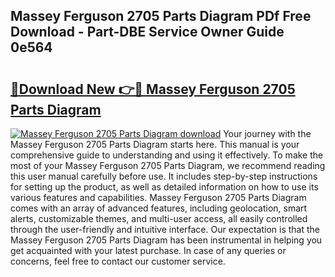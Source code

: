 ## Massey Ferguson 2705 Parts Diagram PDf Free Download - Part-DBE Service Owner Guide 0e564

# <h2><a href="http://dfk2xl6.blite.top/?on=Massey+Ferguson+2705+Parts+Diagram">🔗Download New 👉🔴 Massey Ferguson 2705 Parts Diagram</a></h2>

[![Massey Ferguson 2705 Parts Diagram download](https://i.imgur.com/lujVjoI.png)](http://dfk2xl6.blite.top/?on=Massey+Ferguson+2705+Parts+Diagram)
Your journey with the Massey Ferguson 2705 Parts Diagram starts here. This manual is your comprehensive guide to understanding and using it effectively. To make the most of your Massey Ferguson 2705 Parts Diagram, we recommend reading this user manual carefully before use. It includes step-by-step instructions for setting up the product, as well as detailed information on how to use its various features and capabilities. Massey Ferguson 2705 Parts Diagram comes with an array of advanced features, including geolocation, smart alerts, customizable themes, and multi-user access, all easily controlled through the user-friendly and intuitive interface. Our expectation is that the Massey Ferguson 2705 Parts Diagram has been instrumental in helping you get acquainted with your latest purchase. In case of any queries or concerns, feel free to contact our customer service.
